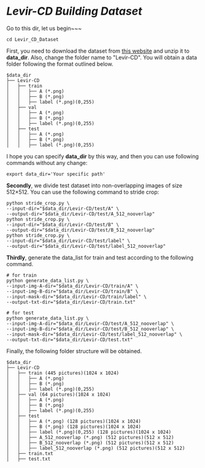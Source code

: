 # ***Levir-CD Building Dataset***
Go to this dir, let us begin~~~
```shell script
cd Levir_CD_Dataset
```
First, you need to download the dataset from [this website](https://chenhao.in/LEVIR/) and unzip it to **data_dir**. Also, change the folder name to "Levir-CD". You will obtain a data folder following the format outlined below.
```none
$data_dir
├── Levir-CD
│   ├── train
│   │   ├── A (*.png)
│   │   ├── B (*.png)
│   │   ├── label (*.png)(0,255)
│   ├── val
│   │   ├── A (*.png)
│   │   ├── B (*.png)
│   │   ├── label (*.png)(0,255)
│   ├── test
│   │   ├── A (*.png)
│   │   ├── B (*.png)
│   │   ├── label (*.png)(0,255)
```
I hope you can specify **data_dir** by this way, and then you can use following commands without any change:
```
export data_dir='Your specific path'
```
**Secondly**, we divide test dataset into non-overlapping images of size 512×512. You can use the following command to stride crop:
```shell script
python stride_crop.py \
--input-dir="$data_dir/Levir-CD/test/A" \
--output-dir="$data_dir/Levir-CD/test/A_512_nooverlap" 
python stride_crop.py \
--input-dir="$data_dir/Levir-CD/test/B" \
--output-dir="$data_dir/Levir-CD/test/B_512_nooverlap" 
python stride_crop.py \
--input-dir="$data_dir/Levir-CD/test/label" \
--output-dir="$data_dir/Levir-CD/test/label_512_nooverlap" 
```

**Thirdly**, generate the data_list for train and test according to the following command.
```shell script
# for train
python generate_data_list.py \
--input-img-A-dir="$data_dir/Levir-CD/train/A" \
--input-img-B-dir="$data_dir/Levir-CD/train/B" \
--input-mask-dir="$data_dir/Levir-CD/train/label" \
--output-txt-dir="$data_dir/Levir-CD/train.txt"

# for test
python generate_data_list.py \
--input-img-A-dir="$data_dir/Levir-CD/test/A_512_nooverlap" \
--input-img-B-dir="$data_dir/Levir-CD/test/B_512_nooverlap" \
--input-mask-dir="$data_dir/Levir-CD/test/label_512_nooverlap" \
--output-txt-dir="$data_dir/Levir-CD/test.txt"
```

Finally, the following folder structure will be obtained.
```none
$data_dir
├── Levir-CD
│   ├── train (445 pictures)(1024 x 1024)
│   │   ├── A (*.png)
│   │   ├── B (*.png)
│   │   ├── label (*.png)(0,255)
│   ├── val (64 pictures)(1024 x 1024)
│   │   ├── A (*.png)
│   │   ├── B (*.png)
│   │   ├── label (*.png)(0,255)
│   ├── test 
│   │   ├── A (*.png) (128 pictures)(1024 x 1024)
│   │   ├── B (*.png) (128 pictures)(1024 x 1024)
│   │   ├── label (*.png)(0,255) (128 pictures)(1024 x 1024)
│   │   ├── A_512_nooverlap (*.png) (512 pictures)(512 x 512)
│   │   ├── B_512_nooverlap (*.png) (512 pictures)(512 x 512)
│   │   ├── label_512_nooverlap (*.png) (512 pictures)(512 x 512)
│   ├── train.txt
│   ├── test.txt
```